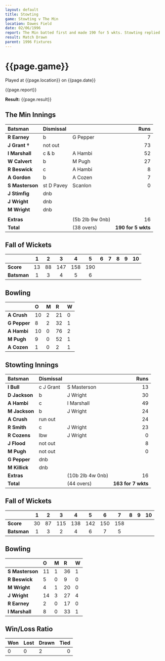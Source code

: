 ```yaml
---
layout: default
title: Stowting
game: Stowting v The Min
location: Dawes Field
date: 02/06/1996
report: The Min batted first and made 190 for 5 wkts. Stowting replied with 163 for 7 wkts, when time ran out
result: Match Drawn
parent: 1996 Fixtures
---
```


# {{page.game}}

Played at {{page.location}} on {{page.date}}

{{page.report}}

**Result:** {{page.result}}

## The Min Innings

| Batsman | Dismissal |  | Runs |
|:---|:---|---|---:|
| **R Earney** | b | G Pepper | 7 |
| **J Grant &#8224;** | not out |  | 73 |
| **I Marshall** | c & b | A Hambi | 52 |
| **W Calvert** | b | M Pugh | 27 |
| **R Beswick** | c | A Hambi | 8 |
| **A Gordon** | b | A Cozen | 7 |
| **S Masterson** | st D Pavey | Scanlon | 0 |
| **J Stimfig** | dnb |  |  |
| **J Wright** | dnb |  |  |
| **M Wright** | dnb |  |  |
|  |  |  |  |
| **Extras** | | (5b 2lb 9w 0nb) | 16 |
| **Total** | | (38 overs) | **190 for 5 wkts** |

## Fall of Wickets

| | 1 | 2 | 3 | 4 | 5 | 6 | 7 | 8 | 9 | 10 |
|---|:---:|:---:|:---:|:---:|:---:|:---:|:---:|:---:|:---:|:---:|
| **Score** | 13 | 88 | 147 | 158 | 190 |  |  |  |  |  |
| **Batsman** | 1 | 3 | 4 | 5 | 6 |  |  |  |  |  |

## Bowling

| | O | M | R | W |
|---|:---|:---|:---|:---|
| **A Crush** | 10 | 2 | 21 | 0 |
| **G Pepper** | 8 | 2 | 32 | 1 |
| **A Hambi** | 10 | 0 | 76 | 2 |
| **M Pugh** | 9 | 0 | 52 | 1 |
| **A Cozen** | 1 | 0 | 2 | 1 |

## Stowting Innings

| Batsman | Dismissal |  | Runs |
|:---|:---|---|---:|
| **I Bull** | c J Grant | S Masterson | 13 |
| **D Jackson** | b | J Wright | 30 |
| **A Hambi** | c | I Marshall | 49 |
| **M Jackson** | b | J Wright | 24 |
| **A Crush** | run out |  | 24 |
| **R Smith** | c | J Wright | 23 |
| **R Cozens** | lbw | J Wright | 0 |
| **J Flood** | not out |  | 8 |
| **M Pugh** | not out |  | 0 |
| **G Pepper** | dnb |  |  |
| **M Killick** | dnb |  |  |
| **Extras** | | (10b 2lb 4w 0nb) | 16 |
| **Total** | | (44 overs) | **163 for 7 wkts** |

## Fall of Wickets

| | 1 | 2 | 3 | 4 | 5 | 6 | 7 | 8 | 9 | 10 |
|---|:---:|:---:|:---:|:---:|:---:|:---:|:---:|:---:|:---:|:---:|
| **Score** | 30 | 87 | 115 | 138 | 142 | 150 | 158 |  |  |  |
| **Batsman** | 1 | 3 | 2 | 4 | 6 | 7 | 5 |  |  |  |

## Bowling

| | O | M | R | W |
|---|:---|:---|:---|:---|
| **S Masterson** | 11 | 1 | 36 | 1 |
| **R Beswick** | 5 | 0 | 9 | 0 |
| **M Wright** | 4 | 1 | 20 | 0 |
| **J Wright** | 14 | 3 | 27 | 4 |
| **R Earney** | 2 | 0 | 17 | 0 |
| **I Marshall** | 8 | 0 | 33 | 1 |

## Win/Loss Ratio

| Won | Lost | Drawn | Tied |
|:---|:---|:---|---:|
| 0 | 0 | 2 | 0|